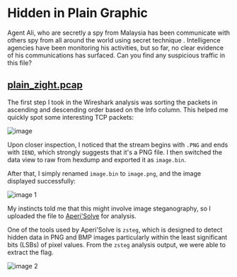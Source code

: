 # Hidden in Plain Graphic

Agent Ali, who are secretly a spy from Malaysia has been communicate with others spy from all around the world using secret technique . Intelligence agencies have been monitoring his activities, but so far, no clear evidence of his communications has surfaced. Can you find any suspicious traffic in this file?

## [plain_zight.pcap](https://umcsctfprelims.horizononsight.xyz/files/bc65940732fe5a26b0195e0c8c5cc9da/plain_zight.pcap?token=eyJ1c2VyX2lkIjozOSwidGVhbV9pZCI6bnVsbCwiZmlsZV9pZCI6OH0.Z_i3BA.8oh3A0skvLoFNhBaIS6PifNtLwA)

The first step I took in the Wireshark analysis was sorting the packets in ascending and descending order based on the Info column. This helped me quickly spot some interesting TCP packets:

![image](https://github.com/user-attachments/assets/084d02b8-2196-43dc-b190-7868d6f55887)


Upon closer inspection, I noticed that the stream begins with `.PNG` and ends with `IEND`, which strongly suggests that it's a PNG file. I then switched the data view to raw from hexdump and exported it as `image.bin`. 

After that, I simply renamed `image.bin` to `image.png`, and the image displayed successfully:

![image 1](https://github.com/user-attachments/assets/25104605-3e14-400b-b9b4-85eb223a0f07)


My instincts told me that this might involve image steganography, so I uploaded the file to [Aperi'Solve](https://www.aperisolve.com/) for analysis.

One of the tools used by Aperi'Solve is `zsteg`, which is designed to detect hidden data in PNG and BMP images particularly within the least significant bits (LSBs) of pixel values. From the `zsteg` analysis output, we were able to extract the flag.

![image 2](https://github.com/user-attachments/assets/8a2c0e44-990d-460f-bedb-7c9183d7971c)

